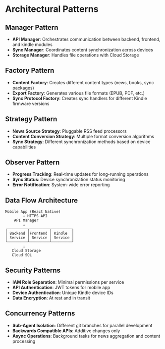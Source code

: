 # Architectural Patterns

## Manager Pattern
- **API Manager**: Orchestrates communication between backend, frontend, and kindle modules
- **Sync Manager**: Coordinates content synchronization across devices
- **Storage Manager**: Handles file operations with Cloud Storage

## Factory Pattern
- **Content Factory**: Creates different content types (news, books, sync packages)
- **Export Factory**: Generates various file formats (EPUB, PDF, etc.)
- **Sync Protocol Factory**: Creates sync handlers for different Kindle firmware versions

## Strategy Pattern
- **News Source Strategy**: Pluggable RSS feed processors
- **Content Conversion Strategy**: Multiple format conversion algorithms
- **Sync Strategy**: Different synchronization methods based on device capabilities

## Observer Pattern
- **Progress Tracking**: Real-time updates for long-running operations
- **Sync Status**: Device synchronization status monitoring
- **Error Notification**: System-wide error reporting

## Data Flow Architecture

```
Mobile App (React Native)
        ↓ HTTPS API
    API Manager
        ↓
┌─────────┬─────────┬─────────┐
│ Backend │Frontend │ Kindle  │
│ Service │ Service │ Service │
└─────────┴─────────┴─────────┘
        ↓
   Cloud Storage
   Cloud SQL
```

## Security Patterns
- **IAM Role Separation**: Minimal permissions per service
- **API Authentication**: JWT tokens for mobile app
- **Device Authentication**: Unique Kindle device IDs
- **Data Encryption**: At rest and in transit

## Concurrency Patterns
- **Sub-Agent Isolation**: Different git branches for parallel development
- **Backwards Compatible APIs**: Additive changes only
- **Async Operations**: Background tasks for news aggregation and content processing